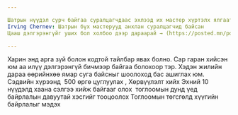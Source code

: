 ```yaml
---

Шатрын нүүдэл сурч байгаа суралцагчдаас эхлээд их мастер хүртэлх ялгаатай тоглогчдын ойролцоогоор 500 өөр тоглолтыг амьдрал дээр буулгаж анализ хийв. Үүгээр дамжуулж тэдний амьдралын ялгаатай байдлыг харьцуулахыг зорилоо.
Irving Chernev: Шатрын бүх мастерууд анхлан суралцагчид байсан
Цааш дэлгэрэнгүйг уших бол холбоо дээр дараарай → (https://posted.mn/posts/p95kmo) . 

---
```


Харин энд арга зүй болон кодтой тайлбар явах болно. Сар гаран хийсэн юм аа илүү дэлгэрэнгүй бичмээр байгаа болохоор тэр.
Хэдэн жилийн дараа өөрийнхөө ямар суга байсныг шоолоход бас ашиглах юм.
Сэдвийн хүрээнд 
500 өргө цуглуулах , Хөрвүүлэлт хийх
Эхний 10 нүүдэлд хаана сэлгээ хийж байгааг олох 
тоглоомын дунд үед байрлалын давуутай хэсгийг тооцоолох
Тоглоомын төгсгөлд хүүгийн байрлалыг мэдэх

